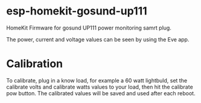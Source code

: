 # esp-homekit-gosund-up111

HomeKit Firmware for gosund UP111 power monitoring samrt plug. 

The power, current and voltage values can be seen by using the Eve app. 


# Calibration

To calibrate, plug in a know load, for example a 60 watt lightbuld,  set the calibrate volts and calibrate watts values to your load, then hit the calibrate pow button. The calibrated values will be saved and used after each reboot.
